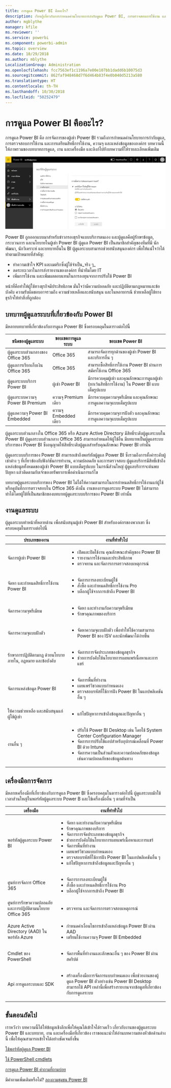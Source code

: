 ```yaml
---
title: การดูแล Power BI คืออะไร?
description: เรียนรู้เกี่ยวกับการกำหนดค่านโยบายการกำกับดูแล Power BI, การตรวจสอบการใช้งาน และการเตรียมสิทธิ์การใช้งาน, ความจุ และแหล่งข้อมูลขององค์กร
author: mgblythe
manager: kfile
ms.reviewer: ''
ms.service: powerbi
ms.component: powerbi-admin
ms.topic: overview
ms.date: 10/29/2018
ms.author: mblythe
LocalizationGroup: Administration
ms.openlocfilehash: fcc7563ef1c1196a7e00e107bb1dadd6b10075d3
ms.sourcegitcommit: 862faf948468d7f6d464b83f4e0b040d5213a580
ms.translationtype: HT
ms.contentlocale: th-TH
ms.lasthandoff: 10/30/2018
ms.locfileid: "50252479"
---
```

# <a name="what-is-power-bi-administration"></a>การดูแล Power BI คืออะไร?

การดูแล Power BI คือ การจัดการของผู้เช่า Power BI รวมถึงการกำหนดค่านโยบายการกำกับดูแล, การตรวจสอบการใช้งาน และการเตรียมสิทธิ์การใช้งาน, ความจุ และแหล่งข้อมูลขององค์กร บทความนี้ให้ภาพรวมของบทบาทการดูแล, งาน และเครื่องมือ และลิงก์ไปยังบทความที่ให้รายละเอียดเพิ่มเติม

![พอร์ทัลผู้ดูแลระบบของ power BI](media/service-admin-administering-power-bi-in-your-organization/admin-portal.png)

Power BI ถูกออกแบบมาสำหรับข่าวกรองธุรกิจแบบบริการตนเอง และผู้ดูแลคือผู้รักษาข้อมูล, กระบวนการ และนโยบายในผู้เช่า Power BI ผู้ดูแล Power BI เป็นสมาชิกสำคัญของทีมที่มี นักพัฒนา, นักวิเคราะห์ และบทบาทอื่นใน BI ผู้ดูแลระบบสามารถช่วยสนับสนุนองค์กร เพื่อให้แน่ใจว่าได้ทำตามเป้าหมายที่สำคัญ:

- ทำความเข้าใจ KPI และเมตริกซึ่งผู้ใช้จำเป็น_จริง ๆ_
- ลดระยะเวลาในการส่งรายงานขององค์กร ที่นำทีมโดย IT
- เพิ่มการใช้งาน และเพิ่มผลตอบแทนในการลงทุนจากการปรับใช้ Power BI

หน้าที่คือทำให้ผู้ใช้ทางธุรกิจมีประสิทธิภาพ มั่นใจว่ามีความปลอดภัย และปฏิบัติตามกฎหมายและข้อบังคับ ความรับผิดชอบอาจรวมถึง ความช่วยเหลือและสนับสนุน และในหลายกรณี ช่วยเหลือผู้ใช้ทางธุรกิจให้ทำสิ่งที่ถูกต้อง

## <a name="administrator-roles-related-to-power-bi"></a>บทบาทผู้ดูแลระบบที่เกี่ยวข้องกับ Power BI

มีหลายบทบาทที่เกี่ยวข้องกับการดูแล Power BI ซึ่งครอบคลุมในตารางต่อไปนี้

| **ชนิดของผู้ดูแลระบบ** | **ขอบเขตการดูแลระบบ** | **ขอบเขต Power BI** |
| --- | --- | --- |
| ผู้ดูแลระบบส่วนกลางของ Office 365 | Office 365 | สามารถจัดการทุกด้านของผู้เช่า Power BI และบริการอื่น ๆ |
| ผู้ดูแลการเรียกเก็บเงิน Office 365 | Office 365 | สามารถซื้อสิทธิ์การใช้งาน Power BI ผ่านการสมัครใช้งาน Office 365 |
| ผู้ดูแลระบบบริการ Power BI | ผู้เช่า Power BI | มีการควบคุมผู้เช่า และคุณลักษณะการดูแลผู้เช่า (ยกเว้นสิทธิ์การใช้งาน) ใน Power BI แบบเต็มรูปแบบ |
| ผู้ดูแลระบบความจุ Power BI Premium | ความจุ Premium เดียว | มีการควบคุมความจุพรีเมียม และคุณลักษณะการดูแลความจุแบบเต็มรูปแบบ |
| ผู้ดูแลความจุ Power BI Embedded | ความจุ Embedded เดียว | มีการควบคุมความจุการฝังตัว และคุณลักษณะการดูแลความจุแบบเต็มรูปแบบ |

ผู้ดูแลระบบส่วนกลางใน Office 365 หรือ Azure Active Directory มีสิทธิ์ระดับผู้ดูแลระบบใน Power BI ผู้ดูแลระบบส่วนกลาง Office 365 สามารถกำหนดให้ผู้ใช้อื่น มีบทบาทเป็นผู้ดูแลระบบบริการของ Power BI ซึ่งอนุญาตให้สิทธิ์ระดับผู้ดูแลสำหรับคุณลักษณะ Power BI เท่านั้น

ผู้ดูแลระบบบริการของ Power BI สามารถเข้าถึงพอร์ทัลผู้ดูแล Power BI ซึ่งรวมถึงการตั้งค่าระดับผู้เช่าต่าง ๆ ที่เกี่ยวข้องกับฟังก์ชันการทำงาน, ความปลอดภัย และการตรวจสอบ ผู้ดูแลบริการมีสิทธิ์เข้าถึงแหล่งข้อมูลทั้งหมดของผู้เช่า Power BI แบบเต็มรูปแบบ ในกรณีส่วนใหญ่ ผู้ดูแลบริการจะค้นพบปัญหา แล้วติดตามกับเจ้าของทรัพยากรเพื่อดำเนินการแก้ไข

บทบาทผู้ดูแลระบบบริการของ Power BI ไม่ได้ให้ความสามารถในการกำหนดสิทธิ์การใช้งานแก่ผู้ใช้ หรือดูบันทึกการตรวจสอบใน Office 365 ดังนั้น งานของการดูแลระบบ Power BI ไม่สามารถทำได้โดยผู้ใช้ที่เป็นสมาชิกของบทบาทผู้ดูแลระบบบริการของ Power BI เท่านั้น

## <a name="administrative-tasks"></a>งานดูแลระบบ

ผู้ดูแลระบบทำหน้าที่หลายด้าน เพื่อสนับสนุนผู้เช่า Power BI สำหรับองค์กรของพวกเขา ซึ่งครอบคลุมในตารางต่อไปนี้

| **ประเภทของงาน** | **งานที่ทำทั่วไป** |
| --- | --- |
| จัดการผู้เช่า Power BI |<ul><li>เปิดและปิดใช้งาน คุณลักษณะสำคัญของ Power BI<br><li>รายงานการใช้งานและประสิทธิภาพ<br><li>ตรวจทาน และจัดการการตรวจสอบเหตุการณ์</ul>|
| จัดหา และกำหนดสิทธิ์การใช้งาน Power BI |<ul><li>จัดการการลงทะเบียนผู้ใช้<br><li>สั่งซื้อ และกำหนดสิทธิ์การใช้งาน Pro<br><li>บล็อกผู้ใช้จากการเข้าถึง Power BI</ul>|
| จัดการความจุพรีเมียม |<ul><li>จัดหา และทำงานกับความจุพรีเมียม<br><li>รักษาคุณภาพของบริการ|
| จัดการความจุแบบฝังตัว |<ul><li>จัดหาความจุแบบฝังตัว เพื่อทำให้ใช้ความสามารถ Power BI ของ ISV และนักพัฒนาได้ง่ายขึ้น</ul>|
| รักษาการปฏิบัติตามกฎ ด้วยนโยบายภายใน, กฎหมาย และข้อบังคับ | <ul><li>จัดการการจัดประเภทของข้อมูลธุรกิจ<br><li>ช่วยการบังคับใช้นโยบายการเผยแพร่เนื้อหาและการแชร์</ul>|
| จัดการแหล่งข้อมูล Power BI |<ul><li>จัดการพื้นที่ทำงาน<br><li>เผยแพร่วิชวลแบบกำหนดเอง<br><li>ตรวจสอบรหัสที่ใช้การฝัง Power BI ในแอปพลิเคชันอื่น ๆ|
| ให้ความช่วยเหลือ และสนับสนุนแก่ผู้ใช้ผู้เช่า |<ul><li>แก้ไขปัญหาการเข้าถึงข้อมูลและปัญหาอื่น ๆ</ul>|
| งานอื่น ๆ |<ul><li>ปรับใช้ Power BI Desktop เช่น โดยใช้ System Center Configuration Manager<br><li>จัดการการปรับใช้แอปสำหรับอุปกรณ์เคลื่อนที่ Power BI ด้วย Intune<br><li>จัดการความเป็นส่วนตัวและความปลอดภัยของข้อมูล เช่นความปลอดภัยของข้อมูลต้นทาง</ul>|

## <a name="administrative-tools"></a>เครื่องมือการจัดการ

มีหลายเครื่องมือที่เกี่ยวข้องกับการดูแล Power BI ซึ่งครอบคลุมในตารางต่อไปนี้ ผู้ดูแลระบบมักใช้เวลาส่วนใหญ่ในพอร์ทัลผู้ดูแลระบบ Power B และใช้เครื่องมืออื่น ๆ ตามที่จำเป็น

| **เครื่องมือ** | **งานที่ทำทั่วไป** |
| --- | --- |
| พอร์ทัลผู้ดูแลระบบ Power BI |<ul><li>จัดหา และทำงานกับความจุพรีเมียม</li><li>รักษาคุณภาพของบริการ</li><li>จัดการการจัดประเภทของข้อมูลธุรกิจ</li><li>ช่วยการบังคับใช้นโยบายการเผยแพร่เนื้อหาและการแชร์</li><li>จัดการพื้นที่ทำงาน<br><li>เผยแพร่วิชวลแบบกำหนดเอง</li><li>ตรวจสอบรหัสที่ใช้การฝัง Power BI ในแอปพลิเคชันอื่น ๆ</li><li>แก้ไขปัญหาการเข้าถึงข้อมูลและปัญหาอื่น ๆ</li></ul>|
| ศูนย์การจัดการ Office 365 |<ul><li>จัดการการลงทะเบียนผู้ใช้</li><li>สั่งซื้อ และกำหนดสิทธิ์การใช้งาน Pro</li><li>บล็อกผู้ใช้จากการเข้าถึง Power BI</li></ul>|
| ศูนย์การรักษาความปลอดภัยและการปฏิบัติตามนโยบาย Office 365 |<ul><li>ตรวจทาน และจัดการการตรวจสอบเหตุการณ์</li></ul>|
| Azure Active Directory (AAD) ในพอร์ทัล Azure |<ul><li>กำหนดค่าเงื่อนไขการเข้าถึงแหล่งข้อมูล Power BI ผ่าน AAD</li><li>เตรียมใช้งานความจุ Power BI Embedded</li></ul>|
| Cmdlet ของ PowerShell |<ul><li>จัดการพื้นที่ทำงานและลักษณะอื่น ๆ ของ Power BI ผ่านสคริปต์</li></ul>|
| Api การดูแลระบบและ SDK |<ul><li>สร้างเครื่องมือการจัดการแบบกำหนดเอง เพื่อช่วยงานของผู้ดูแล Power BI ตัวอย่างเช่น Power BI Desktop สามารถใช้ API เหล่านี้เพื่อสร้างรายงานจากข้อมูลที่เกี่ยวข้องกับการดูแลระบบ</li></ul>|

## <a name="next-steps"></a>ขั้นตอนถัดไป

เราหวังว่า บทความนี้ได้ให้ข้อมูลเชิงลึกเพื่อให้คุณได้เข้าใจได้รวดเร็ว เกี่ยวกับงานของผู้ดูแลระบบ Power BI และบทบาท, งาน และเครื่องมือที่เกี่ยวข้อง เราขอแนะนำให้อ่านบทความสองหัวข้อด้านล่างนี้ เพื่อให้คุณสามารถเข้าใจได้อย่างชัดเจนยิ่งขึ้น

[ใช้พอร์ทัลผู้ดูแล Power BI](service-admin-portal.md)

[ใช้ PowerShell cmdlets](/powershell/power-bi/overview?toc=%2Fen-us%2Fpower-bi%2FTOC.json&bc=%2Fen-us%2Fpower-bi%2Fbreadcrumb%2Ftoc.json&view=powerbi-ps)

[การดูแล Power BI คำถามที่ถามบ่อย](service-admin-faq.md)

มีคำถามเพิ่มเติมหรือไม่? [ลองถามชุมชน Power BI](http://community.powerbi.com/)